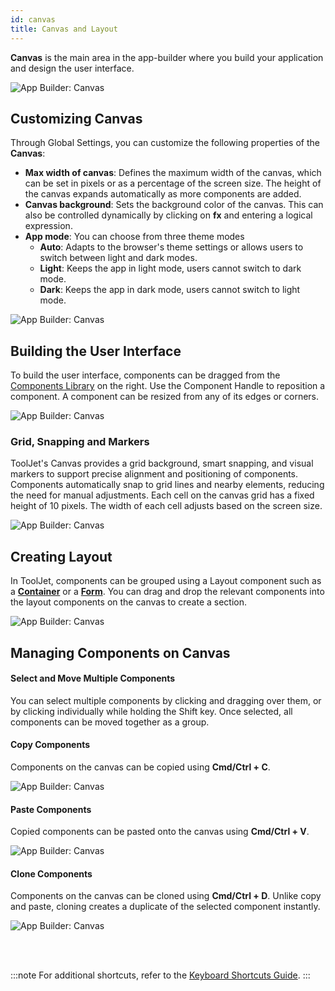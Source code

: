 ```yaml
---
id: canvas
title: Canvas and Layout
---
```


**Canvas** is the main area in the app-builder where you build your application and design the user interface.

<img className="screenshot-full img-full" src="/img/app-builder/canvas/canvas.png" alt="App Builder: Canvas"/>

## Customizing Canvas

Through Global Settings, you can customize the following properties of the **Canvas**:

- **Max width of canvas**: Defines the maximum width of the canvas, which can be set in pixels or as a percentage of the screen size. The height of the canvas expands automatically as more components are added.
- **Canvas background**: Sets the background color of the canvas. This can also be controlled dynamically by clicking on **fx** and entering a logical expression.
- **App mode**: You can choose from three theme modes
    - **Auto**: Adapts to the browser's theme settings or allows users to switch between light and dark modes.
    - **Light**: Keeps the app in light mode, users cannot switch to dark mode.
    - **Dark**: Keeps the app in dark mode, users cannot switch to light mode.

<img className="screenshot-full img-s" src="/img/app-builder/canvas/global-settings.png" alt="App Builder: Canvas"/>

## Building the User Interface

To build the user interface, components can be dragged from the [Components Library](/docs/app-builder/building-ui/component-library) on the right. Use the Component Handle to reposition a component. A component can be resized from any of its edges or corners.

<img className="screenshot-full img-full" src="/img/app-builder/canvas/drag.gif" alt="App Builder: Canvas"/>

### Grid, Snapping and Markers

ToolJet's Canvas provides a grid background, smart snapping, and visual markers to support precise alignment and positioning of components. Components automatically snap to grid lines and nearby elements, reducing the need for manual adjustments. Each cell on the canvas grid has a fixed height of 10 pixels. The width of each cell adjusts based on the screen size.

<img className="screenshot-full img-m" src="/img/app-builder/canvas/snap.png" alt="App Builder: Canvas"/>

## Creating Layout

In ToolJet, components can be grouped using a Layout component such as a **[Container](/docs/widgets/container)** or a **[Form](/docs/widgets/form)**. You can drag and drop the relevant components into the layout components on the canvas to create a section.

<img className="screenshot-full img-m" src="/img/app-builder/canvas/form.png" alt="App Builder: Canvas"/>

## Managing Components on Canvas

#### Select and Move Multiple Components

You can select multiple components by clicking and dragging over them, or by clicking individually while holding the Shift key. Once selected, all components can be moved together as a group.

#### Copy Components

Components on the canvas can be copied using **Cmd/Ctrl + C**.

<img className="screenshot-full img-m" src="/img/app-builder/canvas/copy.png" alt="App Builder: Canvas"/>

#### Paste Components

Copied components can be pasted onto the canvas using **Cmd/Ctrl + V**.

<img className="screenshot-full img-m" src="/img/app-builder/canvas/paste.png" alt="App Builder: Canvas"/>

#### Clone Components

Components on the canvas can be cloned using **Cmd/Ctrl + D**. Unlike copy and paste, cloning creates a duplicate of the selected component instantly.

<img className="screenshot-full img-m" src="/img/app-builder/canvas/clone.png" alt="App Builder: Canvas"/>

<br/><br/>

:::note
For additional shortcuts, refer to the [Keyboard Shortcuts Guide](/docs/tutorial/keyboard-shortcuts).
:::
